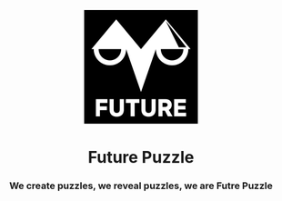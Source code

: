 <p align="center"><img src="./future-1.png" width="200" height="200"></p>

<h1 align="center">Future Puzzle</h1>

<h3 align="center">We create puzzles, we reveal puzzles, we are Futre Puzzle</h3>
